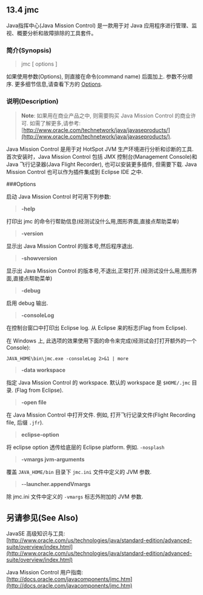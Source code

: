 ##  13.4 jmc

Java指挥中心(Java Mission Control) 是一款用于对 Java 应用程序进行管理、监视、概要分析和故障排除的工具套件。

### 简介(Synopsis)

> jmc [ options ]

如果使用参数(Options), 则直接在命令(command name) 后面加上. 参数不分顺序. 更多细节信息,请查看下方的 [Options](#options).

### 说明(Description)

> **Note**: 如果用在商业产品之中, 则需要购买 Java Mission Control 的商业许可. 如需了解更多,请参考: [http://www.oracle.com/technetwork/java/javaseproducts/](http://www.oracle.com/technetwork/java/javaseproducts/).


Java Mission Control 是用于对 HotSpot JVM 生产环境进行分析和诊断的工具. 首次安装时，Java Mission Control 包括 JMX 控制台(Management Console)和 Java 飞行记录器(Java Flight Recorder), 也可以安装更多插件, 但需要下载. Java Mission Control 也可以作为插件集成到 Eclipse IDE 之中.

###<a name="options">Options</a>

启动 Java Mission Control 时可用下列参数:

>**-help**

打印出 jmc 的命令行帮助信息(经测试没什么用,图形界面,直接点帮助菜单)

>**-version**

显示出 Java Mission Control 的版本号,然后程序退出.

>**-showversion**

显示出 Java Mission Control 的版本号,不退出,正常打开.(经测试没什么用,图形界面,直接点帮助菜单)

>**-debug**

启用 debug 输出.

>**-consoleLog**

在控制台窗口中打印出 Eclipse log. 从 Eclipse 来的标志(Flag from Eclipse).

在 Windows 上, 此选项的效果使用下面的命令来完成(经测试会打打开额外的一个 Console):

	JAVA_HOME\bin\jmc.exe -consoleLog 2>&1 | more

> **-data workspace**

指定 Java Mission Control 的 workspace. 默认的 workspace 是 `$HOME/.jmc` 目录. (Flag from Eclipse).

>**-open file**

在 Java Mission Control 中打开文件. 例如, 打开飞行记录文件(Flight Recording file, 后缀 `.jfr`).

>**eclipse-option**

将 eclipse option 透传给底层的 Eclipse platform. 例如. `-nosplash`

>**-vmargs jvm-arguments**

覆盖 `JAVA_HOME/bin` 目录下 `jmc.ini` 文件中定义的 JVM 参数.

>**--launcher.appendVmargs**

除 jmc.ini 文件中定义的 `-vmargs` 标志外附加的 JVM 参数.

## 另请参见(See Also)

JavaSE 高级知识与工具:  [http://www.oracle.com/us/technologies/java/standard-edition/advanced-suite/overview/index.html](http://www.oracle.com/us/technologies/java/standard-edition/advanced-suite/overview/index.html)

Java Mission Control 用户指南: [http://docs.oracle.com/javacomponents/jmc.htm](http://docs.oracle.com/javacomponents/jmc.htm)


